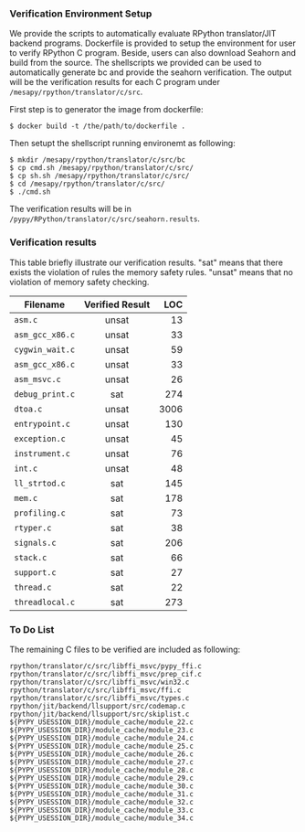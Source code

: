 ### Verification Environment Setup

We provide the scripts to automatically evaluate RPython translator/JIT backend programs.
Dockerfile is provided to setup the environment for user to verify RPython C
program. Beside, users can also download Seahorn and build from the source. The
shellscripts we provided can be used to automatically generate bc and provide
the seahorn verification. The output will be the verification results for each C
program under `/mesapy/rpython/translator/c/src`.

First step is to generator the image from dockerfile:

```
$ docker build -t /the/path/to/dockerfile .
```

Then setupt the shellscript running environemt as following:

```
$ mkdir /mesapy/rpython/translator/c/src/bc
$ cp cmd.sh /mesapy/rpython/translator/c/src/
$ cp sh.sh /mesapy/rpython/translator/c/src/
$ cd /mesapy/rpython/translator/c/src/
$ ./cmd.sh
```
The verification results will be in `/pypy/RPython/translator/c/src/seahorn.results`.

### Verification results

This table briefly illustrate our verification results. "sat" means that there exists
the violation of rules the memory safety rules. "unsat" means that no violation
of memory safety checking.

| Filename        | Verified Result     |   LOC |
| -------------   | :-----------------: | ----: |
| `asm.c`         | unsat               |    13 |
| `asm_gcc_x86.c` | unsat               |    33 |
| `cygwin_wait.c` | unsat               |    59 |
| `asm_gcc_x86.c` | unsat               |    33 |
| `asm_msvc.c`    | unsat               |    26 |
| `debug_print.c` | sat                 |   274 |
| `dtoa.c`        | unsat               |  3006 |
| `entrypoint.c`  | unsat               |   130 |
| `exception.c`   | unsat               |    45 |
| `instrument.c`  | unsat               |    76 |
| `int.c`         | unsat               |    48 |
| `ll_strtod.c`   | sat                 |   145 |
| `mem.c`         | sat                 |   178 |
| `profiling.c`   | sat                 |    73 |
| `rtyper.c`      | sat                 |    38 |
| `signals.c`     | sat                 |   206 |
| `stack.c`       | sat                 |    66 |
| `support.c`     | sat                 |    27 |
| `thread.c`      | sat                 |    22 |
| `threadlocal.c` | sat                 |   273 |

### To Do List

The remaining C files to be verified are included as following:

```
rpython/translator/c/src/libffi_msvc/pypy_ffi.c
rpython/translator/c/src/libffi_msvc/prep_cif.c
rpython/translator/c/src/libffi_msvc/win32.c
rpython/translator/c/src/libffi_msvc/ffi.c
rpython/translator/c/src/libffi_msvc/types.c
rpython/jit/backend/llsupport/src/codemap.c
rpython/jit/backend/llsupport/src/skiplist.c
${PYPY_USESSION_DIR}/module_cache/module_22.c
${PYPY_USESSION_DIR}/module_cache/module_23.c
${PYPY_USESSION_DIR}/module_cache/module_24.c
${PYPY_USESSION_DIR}/module_cache/module_25.c
${PYPY_USESSION_DIR}/module_cache/module_26.c
${PYPY_USESSION_DIR}/module_cache/module_27.c
${PYPY_USESSION_DIR}/module_cache/module_28.c
${PYPY_USESSION_DIR}/module_cache/module_29.c
${PYPY_USESSION_DIR}/module_cache/module_30.c
${PYPY_USESSION_DIR}/module_cache/module_31.c
${PYPY_USESSION_DIR}/module_cache/module_32.c
${PYPY_USESSION_DIR}/module_cache/module_33.c
${PYPY_USESSION_DIR}/module_cache/module_34.c
```
